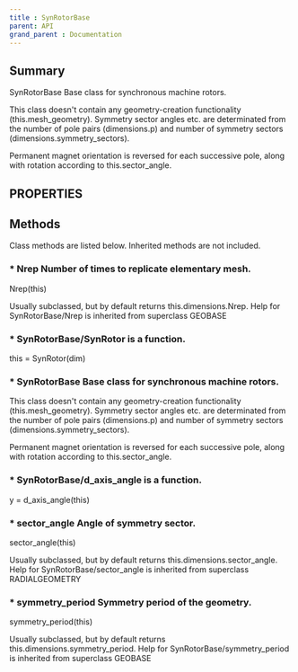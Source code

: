 ```yaml
---
title : SynRotorBase
parent: API
grand_parent : Documentation
---
```

## Summary
SynRotorBase Base class for synchronous machine rotors.

This class doesn't contain any geometry-creation functionality
(this.mesh_geometry). Symmetry sector angles etc. are determinated
from the number of pole pairs (dimensions.p) and number of symmetry sectors
(dimensions.symmetry_sectors).

Permanent magnet orientation is reversed for each successive pole,
along with rotation according to this.sector_angle.
## PROPERTIES
## Methods
Class methods are listed below. Inherited methods are not included.
### * Nrep Number of times to replicate elementary mesh.

Nrep(this)

Usually subclassed, but by default returns
this.dimensions.Nrep.
Help for SynRotorBase/Nrep is inherited from superclass GEOBASE

### * SynRotorBase/SynRotor is a function.
this = SynRotor(dim)

### * SynRotorBase Base class for synchronous machine rotors.

This class doesn't contain any geometry-creation functionality
(this.mesh_geometry). Symmetry sector angles etc. are determinated
from the number of pole pairs (dimensions.p) and number of symmetry sectors
(dimensions.symmetry_sectors).

Permanent magnet orientation is reversed for each successive pole,
along with rotation according to this.sector_angle.

### * SynRotorBase/d_axis_angle is a function.
y = d_axis_angle(this)

### * sector_angle Angle of symmetry sector.

sector_angle(this)

Usually subclassed, but by default returns
this.dimensions.sector_angle.
Help for SynRotorBase/sector_angle is inherited from superclass RADIALGEOMETRY

### * symmetry_period Symmetry period of the geometry.

symmetry_period(this)

Usually subclassed, but by default returns
this.dimensions.symmetry_period.
Help for SynRotorBase/symmetry_period is inherited from superclass GEOBASE

